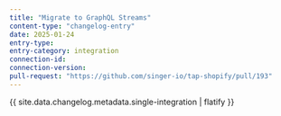 ```yaml
---
title: "Migrate to GraphQL Streams"
content-type: "changelog-entry"
date: 2025-01-24
entry-type: 
entry-category: integration
connection-id: 
connection-version: 
pull-request: "https://github.com/singer-io/tap-shopify/pull/193"
---
```

{{ site.data.changelog.metadata.single-integration | flatify }}